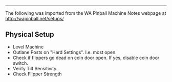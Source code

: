 ***
The following was imported from the WA Pinball Machine Notes webpage at http://wapinball.net/setups/
## Physical Setup
-   Level Machine
-   Outlane Posts on "Hard Settings". I.e. most open.
-   Check if flippers go dead on coin door open. If yes, disable coin door switch.
-   Verify Tilt Sensitivity
-   Check Flipper Strength
